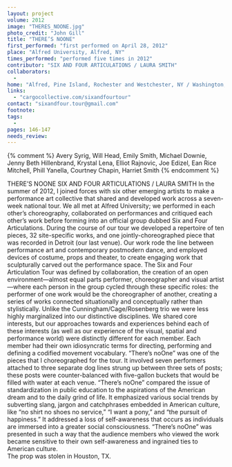 ```yaml
---
layout: project
volume: 2012
image: "THERES_NOONE.jpg"
photo_credit: "John Gill"
title: "THERE’S NOONE"
first_performed: "first performed on April 28, 2012"
place: "Alfred University, Alfred, NY"
times_performed: "performed five times in 2012"
contributor: "SIX AND FOUR ARTICULATIONS / LAURA SMITH"
collaborators: 
  - 
home: "Alfred, Pine Island, Rochester and Westchester, NY / Washington, MD"
links: 
  - "cargocollective.com/sixandfourtour"
contact: "sixandfour.tour@gmail.com"
footnote: 
tags: 
  - 
pages: 146-147
needs_review: 
---
```


{% comment %} 
Avery Syrig, Will Head, Emily Smith, Michael Downie, Jenny Beth Hillenbrand, Krystal Lena, Elliot Rajnovic, Joe Edizel, Ean Rice Mitchell, Phill Yanella, Courtney Chapin,
Harriet Smith
{% endcomment %}

 THERE’S NOONE 
 SIX AND FOUR ARTICULATIONS / LAURA SMITH 
 In the summer of 2012, I joined forces with six other emerging artists to make a performance art collective that shared and developed work across a seven-week national tour. We all met at Alfred University; we performed in each other’s choreography, collaborated on performances and critiqued each other’s work before forming into an official group dubbed Six and Four Articulations. During the course of our tour we developed a repertoire of ten pieces, 32 site-specific works, and one jointly-choreographed piece that was recorded in Detroit (our last venue). Our work rode the line between performance art and contemporary postmodern dance, and employed devices of costume, props and theater, to create engaging work that sculpturally carved out the performance space. 
 The Six and Four Articulation Tour was defined by collaboration, the creation of an open environment—almost equal parts performer, choreographer and visual artist—where each person in the group cycled through these specific roles: the performer of one work would be the choreographer of another, creating a series of works connected situationally and conceptually rather than stylistically. 
 Unlike the Cunningham/Cage/Rosenberg trio we were less highly marginalized into our distinctive disciplines. We shared core interests, but our approaches towards and experiences behind each of these interests (as well as our experience of the visual, spatial and performance world) were distinctly different for each member. Each member had their own idiosyncratic terms for directing, performing and defining a codified movement vocabulary. 
 “There’s noOne” was one of the pieces that I choreographed for the tour. It involved seven performers attached to three separate dog lines strung up between three sets of posts; these posts were counter-balanced with five-gallon buckets that would be filled with water at each venue. “There’s noOne” compared the issue of standardization in public education to the aspirations of the American dream and to the daily grind of life. It emphasized various social trends by subverting slang, jargon and catchphrases embedded in American culture, like “no shirt no shoes no service,” “I want a pony,” and “the pursuit of happiness.” It addressed a loss of self-awareness that occurs as individuals are immersed into a greater social consciousness. “There’s noOne” was presented in such a way that the audience members who viewed the work became sensitive to their own self-awareness and ingrained ties to American culture.  
 The prop was stolen in Houston, TX. 
